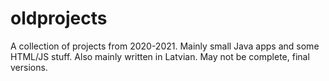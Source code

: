 # oldprojects
A collection of projects from 2020-2021. Mainly small Java apps and some HTML/JS stuff. Also mainly written in Latvian. May not be complete, final versions.
